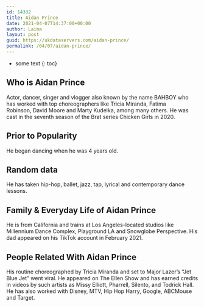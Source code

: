 ```yaml
---
id: 14332
title: Aidan Prince
date: 2021-04-07T14:37:00+00:00
author: Laima
layout: post
guid: https://ukdataservers.com/aidan-prince/
permalink: /04/07/aidan-prince/
---
```


* some text
{: toc}


## Who is Aidan Prince
                  
                  
                  
Actor, dancer, singer and vlogger also known by the name BAHBOY who has worked with top choreographers like Tricia Miranda, Fatima Robinson, David Moore and Marty Kudelka, among many others. He was cast in the seventh season of the Brat series Chicken Girls in 2020. 
                  
              
            
              
            
                
                
                
## Prior to Popularity
                  
                  
                  
He began dancing when he was 4 years old. 
                  
              
            
              
            
                
                
                
## Random data
                  
                  
                  
He has taken hip-hop, ballet, jazz, tap, lyrical and contemporary dance lessons.
                  
              
            
              
            
                
                
                
## Family & Everyday Life of Aidan Prince
                  
                  
                  
He is from California and trains at Los Angeles-located studios like Millennium Dance Complex, Playground LA and Snowglobe Perspective. His dad appeared on his TikTok account in February 2021.
                  
              
            
              
            
                
                
                
## People Related With Aidan Prince
                  
                  
                  
His routine choreographed by Tricia Miranda and set to Major Lazer&#8217;s &#8220;Jet Blue Jet&#8221; went viral. He appeared on The Ellen Show and has earned credits in videos by such artists as Missy Elliott, Pharrell, Silento, and Todrick Hall. He has also worked with Disney, MTV, Hip Hop Harry, Google, ABCMouse and Target.
                  
              
            
              
            
                
              
            
              
              
            
            
              
            
          
          
          